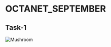 # OCTANET_SEPTEMBER

## Task-1
![Mushroom](https://github.com/user-attachments/assets/d984e65f-ccd6-45e3-a2cd-8bce08cfe266)

